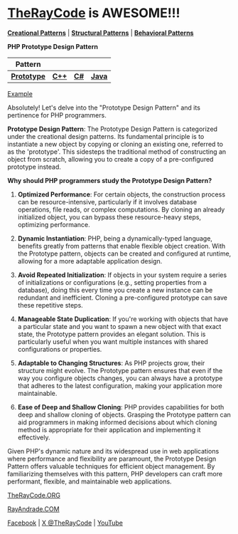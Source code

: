 # [TheRayCode](../../../README.md) is AWESOME!!!

**[Creational Patterns](../README.md)** | **[Structural Patterns](../../Structural/README.md)** | **[Behavioral Patterns](../../Behavioral/README.md)**

**PHP Prototype Design Pattern**

|Pattern|   |   |   |
|---|---|---|---|
|  [**Prototype**](README.md) | [**C++**](../../../CPP/Creational/Prototype/README.md) | [**C#**](../../../Csharp/Creational/Prototype/README.md) | [**Java**](../../../Java/Creational/Prototype/README.md) |

[Example](Show/README.md)

Absolutely! Let's delve into the "Prototype Design Pattern" and its pertinence for PHP programmers.

**Prototype Design Pattern**:
The Prototype Design Pattern is categorized under the creational design patterns. Its fundamental principle is to instantiate a new object by copying or cloning an existing one, referred to as the 'prototype'. This sidesteps the traditional method of constructing an object from scratch, allowing you to create a copy of a pre-configured prototype instead.

**Why should PHP programmers study the Prototype Design Pattern?**

1. **Optimized Performance**: For certain objects, the construction process can be resource-intensive, particularly if it involves database operations, file reads, or complex computations. By cloning an already initialized object, you can bypass these resource-heavy steps, optimizing performance.

2. **Dynamic Instantiation**: PHP, being a dynamically-typed language, benefits greatly from patterns that enable flexible object creation. With the Prototype pattern, objects can be created and configured at runtime, allowing for a more adaptable application design.

3. **Avoid Repeated Initialization**: If objects in your system require a series of initializations or configurations (e.g., setting properties from a database), doing this every time you create a new instance can be redundant and inefficient. Cloning a pre-configured prototype can save these repetitive steps.

4. **Manageable State Duplication**: If you're working with objects that have a particular state and you want to spawn a new object with that exact state, the Prototype pattern provides an elegant solution. This is particularly useful when you want multiple instances with shared configurations or properties.

5. **Adaptable to Changing Structures**: As PHP projects grow, their structure might evolve. The Prototype pattern ensures that even if the way you configure objects changes, you can always have a prototype that adheres to the latest configuration, making your application more maintainable.

6. **Ease of Deep and Shallow Cloning**: PHP provides capabilities for both deep and shallow cloning of objects. Grasping the Prototype pattern can aid programmers in making informed decisions about which cloning method is appropriate for their application and implementing it effectively.

Given PHP's dynamic nature and its widespread use in web applications where performance and flexibility are paramount, the Prototype Design Pattern offers valuable techniques for efficient object management. By familiarizing themselves with this pattern, PHP developers can craft more performant, flexible, and maintainable web applications.

[TheRayCode.ORG](https://www.TheRayCode.org)  

[RayAndrade.COM](https://www.RayAndrade.com)

[Facebook](https://www.facebook.com/TheRayCode/) | [X @TheRayCode](https://www.x.com/TheRayCode/) | [YouTube](https://www.youtube.com/TheRayCode/)
